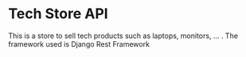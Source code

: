 # Tech Store API


This is a store to sell tech products such as laptops, monitors, ... .
The framework used is Django Rest Framework
